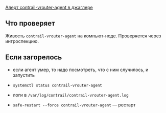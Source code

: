 [Алерт contrail-vrouter-agent в джаглере](https://juggler.yandex-team.ru/aggregate_checks/?query=service%3Dcontrail-vrouter-agent)

## Что проверяет

Живость `contrail-vrouter-agent` на компьют-ноде. Проверяется через интроспекцию.

## Если загорелось

- если агент умер, то надо посмотреть, что с ним случилось, и запустить

- `systemctl status contrail-vrouter-agent`

- логи в `/var/log/contrail/contrail-vrouter-agent.log`

- `safe-restart --force contrail-vrouter-agent` — рестарт